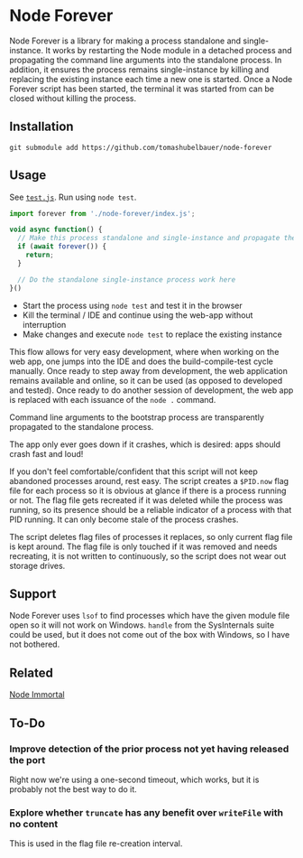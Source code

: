 # Node Forever

Node Forever is a library for making a process standalone and single-instance.
It works by restarting the Node module in a detached process and propagating the
command line arguments into the standalone process. In addition, it ensures the
process remains single-instance by killing and replacing the existing instance
each time a new one is started. Once a Node Forever script has been started, the
terminal it was started from can be closed without killing the process.

## Installation

`git submodule add https://github.com/tomashubelbauer/node-forever`

## Usage

See [`test.js`](test.js). Run using `node test`.

```js
import forever from './node-forever/index.js';

void async function() {
  // Make this process standalone and single-instance and propagate the standard I/O
  if (await forever()) {
    return;
  }

  // Do the standalone single-instance process work here
}()
```

- Start the process using `node test` and test it in the browser
- Kill the terminal / IDE and continue using the web-app without interruption
- Make changes and execute `node test` to replace the existing instance

This flow allows for very easy development, where when working on the web app,
one jumps into the IDE and does the build-compile-test cycle manually. Once
ready to step away from development, the web application remains available and
online, so it can be used (as opposed to developed and tested). Once ready to
do another session of development, the web app is replaced with each issuance
of the `node .` command.

Command line arguments to the bootstrap process are transparently propagated to
the standalone process.

The app only ever goes down if it crashes, which is desired: apps should crash
fast and loud!

If you don't feel comfortable/confident that this script will not keep abandoned
processes around, rest easy. The script creates a `$PID.now` flag file for each
process so it is obvious at glance if there is a process running or not. The
flag file gets recreated if it was deleted while the process was running, so its
presence should be a reliable indicator of a process with that PID running. It
can only become stale of the process crashes.

The script deletes flag files of processes it replaces, so only current flag
file is kept around. The flag file is only touched if it was removed and needs
recreating, it is not written to continuously, so the script does not wear out
storage drives.

## Support

Node Forever uses `lsof` to find processes which have the given module file open
so it will not work on Windows. `handle` from the SysInternals suite could be
used, but it does not come out of the box with Windows, so I have not bothered.

## Related

[Node Immortal](https://github.com/TomasHubelbauer/node-immortal)

## To-Do

### Improve detection of the prior process not yet having released the port

Right now we're using a one-second timeout, which works, but it is probably not
the best way to do it.

### Explore whether `truncate` has any benefit over `writeFile` with no content

This is used in the flag file re-creation interval.
